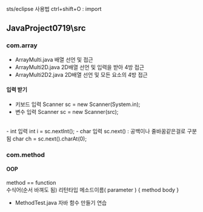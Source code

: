 sts/eclipse 사용법
ctrl+shift+O : import

## JavaProject0719\src
### com.array
- ArrayMulti.java
배열 선언 및 접근
- ArrayMulti2D.java
2D배열 선언 및 입력을 받아 4방 접근
- ArrayMulti2D2.java
2D배열 선언 및 모든 요소의 4방 접근

#### 입력 받기
- 키보드 입력
Scanner sc = new Scanner(System.in);
- 변수 입력
Scanner sc = new Scanner(src);
<br>
- int 입력
int i = sc.nextInt();
- char 입력
sc.next() : 공백이나 줄바꿈같은걸로 구분됨
char ch = sc.next().charAt(0);

### com.method
#### OOP
method == function<br>
수식어(순서 바껴도 됨) 리턴타입 메소드이름( parameter ) { method body }<br>

- MethodTest.java
자바 함수 만들기 연습
